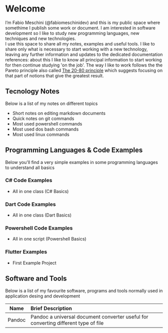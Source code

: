 # Welcome
I’m Fabio Meschini (@fabiomeschinidev) and this is my public space where somethime I publish some work or document. 
I am interested in software development so I like to study new programming languages, new techniques and new technologies.  
  I use this space to share all my notes, examples and useful tools. I like to share only what is necessary to start working with a new technology, leaving any further information and updates to the dedicated documentation references: about this I like to know all principal information to start working for then continue studying 'on the job'. The way I like to work follows the the Pareto principle also called  [The 20-80 principle](https://www.youtube.com/watch?v=lsGwqk_agcQ "The 20-80 principle") which suggests focusing on that part of notions that give the greatest result.

## Tecnology Notes
Below is a list of my notes on different topics 

- Short notes on editing markdown documents
- Quick notes on git commands 
- Most used powershell commands  
- Most used dos bash commands 
- Most used linux commands  

## Programming Languages & Code Examples
Below you'll find a very simple examples in some programming languages to understand all basics

### C# Code Examples
- All in one class (C# Basics)

### Dart Code Examples
- All in one class (Dart Basics)

### Powershell Code Examples
- All in one script (Powershell Basics)

### Flutter Examples
- First Example Project

## Software and Tools
Below is a list of my favourite software, programs and tools normally used in application desing and development

|Name                          |Brief Description                                                            |
|:----------------------------:|:---------------------------------------------------------------------------------------|
|Pandoc                        |Pandoc a universal document converter useful for converting different type of file 

<!---
fabiomeschinidev/fabiomeschinidev is a ✨ special ✨ repository because its `README.md` (this file) appears on your GitHub profile.
You can click the Preview link to take a look at your changes.
--->

